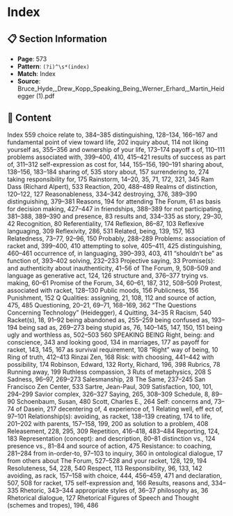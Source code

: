 # Index

## 📋 Section Information

- **Page**: 573
- **Pattern**: `(?i)^\s*(index)`
- **Match**: Index
- **Source**: Bruce_Hyde,_Drew_Kopp_Speaking_Being_Werner_Erhard,_Martin_Heidegger (1).pdf

## 📄 Content

Index
559
choice relate to, 384–385
distinguishing, 128–134, 166–167
and fundamental point of view toward life, 202
inquiry about, 114
not liking yourself as, 355–356
and ownership of your life, 173–174
payoff s of, 110–111
problems associated with, 399–400, 410, 415–421
results of success as part of, 311–312
self-expression as cost for, 144, 155–156, 190–191
sharing about, 138–156, 183–184
sharing of, 535
story about, 157
surrendering to, 274
taking responsibility for, 175
Rainstorm, 14–20, 35, 71, 172, 321, 345
Ram Dass (Richard Alpert), 533
Reaction, 200, 488–489
Realms of distinction, 120–122, 127
Reasonableness, 334–342
destroying, 376, 389–390
distinguishing, 379–381
Reasons, 194
for attending The Forum, 61
as basis for decision making, 427–447
in friendships, 388–389
for not participating, 381–388, 389–390
and presence, 83
results and, 334–335
as story, 29–30, 42
Recognition, 80
Referentiality, 174
Reflexion, 86–87, 103
Reflexive languaging, 309
Reflexivity, 286, 531
Related, being, 139, 157, 163
Relatedness, 73–77, 92–96, 150
Probably, 288–289
Problems:
association of racket and, 399–400, 410
attempting to solve, 405–411, 425
distinguishing, 460–461
occurrence of, in languaging, 390–393, 403, 411
“shouldn’t be” as function of, 393–402
solving, 232–233
Projective saying, 33
Promise(s):
and authenticity about inauthenticity, 41–56
of The Forum, 9, 508–509
and language as generative act, 124, 126
structure and, 376–377
trying vs. making, 60–61
Promise of the Forum, 34, 60–61, 187, 312, 508–509
Protest, associated with racket, 128–130
Public moods, 156
Publicness, 156
Punishment, 152
Q
Qualities:
assigning, 21, 108, 112
and source of action, 475, 485
Questioning, 20–21, 69–71, 168–169, 362
“The Questions Concerning Technology” (Heidegger), 4
Quitting, 34–35
R
Racism, 540
Racket(s), 18, 91–92
being abandoned as, 255–259
being confused as, 193–194
being sad as, 269–273
being stupid as, 76, 140–145, 147, 150, 151
being ugly and worthless as, 502–503
560
SPEAKING BEING
Right, being:
and conscience, 343
and looking good, 134
in marriages, 177
as payoff  for racket, 143, 145, 167
as survival requirement, 108
“Right” way of being, 10
Ring of truth, 412–413
Rinzai Zen, 168
Risk:
with choosing, 441–442
with possibility, 174
Robinson, Edward, 132
Rorty, Richard, 196, 398
Rubrics, 78
Running away, 199
Ruthless compassion, 3
Ruts of metaphysics, 208
S
Sadness, 96–97, 269–273
Salesmanship, 28
The Same, 237–245
San Francisco Zen Center, 533
Sartre, Jean-Paul, 309
Satisfaction, 100, 101, 294–299
Savior complex, 326–327
Saying, 265, 308–309
Schedule, 8, 89–90
Schoenbaum, Susan, 480
Scott, Charles E., 264
Self:
concerns and, 73–74
of Dasein, 217
decentering of, 4
experience of, 1
Relating well, eff ect of, 97–101
Relationship(s):
avoiding, as racket, 138–139
creating, 174
to life, 201–202
with parents, 157–158, 199, 200
as solution to a problem, 408
Releasement, 228, 295, 309
Repetition, 416–418, 483–484
Reporting, 124, 183
Representation (concept):
and description, 80–81
distinction vs., 124
presence vs., 81–84
and source of action, 475
Resistance:
to coaching, 281–284
from in-order-to, 97–103
to inquiry, 360
in ontological dialogue, 17
from others about The Forum, 527–528
and your racket, 128, 129, 194
Resoluteness, 54, 228, 540
Respect, 113
Responsibility, 96, 133, 142
avoiding, as rack, 157–158
with choice, 444, 456–459, 471
and declaration, 507, 508
for racket, 175
self-expression and, 166
Results, reasons and, 334–335
Rhetoric, 343–344
appropriate styles of, 36–37
philosophy as, 36
Rhetorical dialogue, 127
Rhetorical Figures of Speech and Thought (schemes and tropes), 196, 486